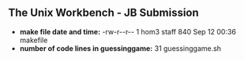 ## The Unix Workbench - JB Submission
- **make file date and time:**
-rw-r--r--  1 hom3  staff  840 Sep 12 00:36 makefile
- **number of code lines in guessinggame:**
      31 guessinggame.sh
